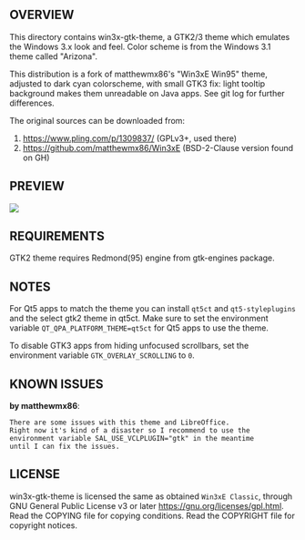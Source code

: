 OVERVIEW
--------
This directory contains win3x-gtk-theme, a GTK2/3 theme which
emulates the Windows 3.x look and feel.  Color scheme is from
the Windows 3.1 theme called "Arizona".

This distribution is a fork of matthewmx86's "Win3xE Win95" theme,
adjusted to dark cyan colorscheme, with small GTK3 fix: light tooltip
background makes them unreadable on Java apps.
See git log for further differences.

The original sources can be downloaded from:
1. https://www.pling.com/p/1309837/ (GPLv3+, used there)
2. https://github.com/matthewmx86/Win3xE (BSD-2-Clause version found on GH)


PREVIEW
-------
![](screenshot.png)


REQUIREMENTS
------------
GTK2 theme requires Redmond(95) engine from gtk-engines package.


NOTES
-----
For Qt5 apps to match the theme you can install `qt5ct` and `qt5-styleplugins`
and the select gtk2 theme in qt5ct.  Make sure to set the environment variable
`QT_QPA_PLATFORM_THEME=qt5ct` for Qt5 apps to use the theme.

To disable GTK3 apps from hiding unfocused scrollbars, set the environment
variable `GTK_OVERLAY_SCROLLING` to `0`.


KNOWN ISSUES
------------
**by matthewmx86**:
```
There are some issues with this theme and LibreOffice.
Right now it's kind of a disaster so I recommend to use the
environment variable SAL_USE_VCLPLUGIN="gtk" in the meantime
until I can fix the issues.
```


LICENSE
-------
win3x-gtk-theme is licensed the same as obtained `Win3xE Classic`,
through GNU General Public License v3 or later
<https://gnu.org/licenses/gpl.html>.
Read the COPYING file for copying conditions.
Read the COPYRIGHT file for copyright notices.
